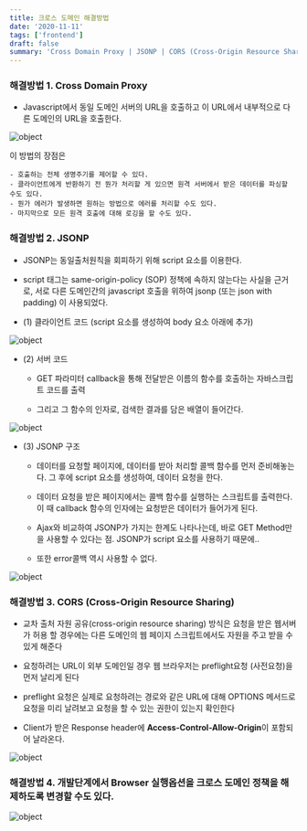 ```yaml
---
title: 크로스 도메인 해결방법
date: '2020-11-11'
tags: ['frontend']
draft: false
summary: 'Cross Domain Proxy | JSONP | CORS (Cross-Origin Resource Sharing)'
---
```


### 해결방법 1. Cross Domain Proxy

- Javascript에서 동일 도메인 서버의 URL을 호출하고 이 URL에서 내부적으로 다른 도메인의 URL을 호출한다.

![object](/static/images/proxy.png 'object')

이 방법의 장점은

    - 호출하는 전체 생명주기를 제어할 수 있다.
    - 클라이언트에게 반환하기 전 뭔가 처리할 게 있으면 원격 서버에서 받은 데이터를 파싱할 수도 있다.
    - 뭔가 에러가 발생하면 원하는 방법으로 에러를 처리할 수도 있다.
    - 마지막으로 모든 원격 호출에 대해 로깅을 할 수도 있다.

### 해결방법 2. JSONP

- JSONP는 동일출처원칙을 회피하기 위해 script 요소를 이용한다.

- script 태그는 same-origin-policy (SOP) 정책에 속하지 않는다는 사실을 근거로, 서로 다른 도메인간의 javascript 호출을 위하여 jsonp (또는 json with padding) 이 사용되었다.

- (1) 클라이언트 코드 (script 요소를 생성하여 body 요소 아래에 추가)

![object](/static/images/jsonp-client.png 'object')

- (2) 서버 코드

  - GET 파라미터 callback을 통해 전달받은 이름의 함수를 호출하는 자바스크립트 코드를 출력

  - 그리고 그 함수의 인자로, 검색한 결과를 담은 배열이 들어간다.

![object](/static/images/jsonp-server.png 'object')

- (3) JSONP 구조

  - 데이터를 요청할 페이지에, 데이터를 받아 처리할 콜백 함수를 먼저 준비해놓는다. 그 후에 script 요소를 생성하여, 데이터 요청을 한다.

  - 데이터 요청을 받은 페이지에서는 콜백 함수를 실행하는 스크립트를 출력한다. 이 때 callback 함수의 인자에는 요청받은 데이터가 들어가게 된다.

  - Ajax와 비교하여 JSONP가 가지는 한계도 나타나는데, 바로 GET Method만을 사용할 수 있다는 점. JSONP가 script 요소를 사용하기 때문에..

  - 또한 error콜백 역시 사용할 수 없다.

![object](/static/images/jsonp.png 'object')

### 해결방법 3. CORS (Cross-Origin Resource Sharing)

- 교차 출처 자원 공유(cross-origin resource sharing) 방식은 요청을 받은 웹서버가 허용 할 경우에는 다른 도메인의 웹 페이지 스크립트에서도 자원을 주고 받을 수 있게 해준다

- 요청하려는 URL이 외부 도메인일 경우 웹 브라우저는 preflight요청 (사전요청)을 먼저 날리게 된다

- preflight 요청은 실제로 요청하려는 경로와 같은 URL에 대해 OPTIONS 메서드로 요청을 미리 날려보고 요청을 할 수 있는 권한이 있는지 확인한다

- Client가 받은 Response header에 **Access-Control-Allow-Origin**이 포함되어 날라온다.

![object](/static/images/cors-act.png 'object')

### 해결방법 4. 개발단계에서 Browser 실행옵션을 크로스 도메인 정책을 해제하도록 변경할 수도 있다.

![object](/static/images/unset-cr.png 'object')

